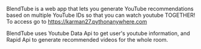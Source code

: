 BlendTube is a web app that lets you generate YouTube recommendations based on multiple YouTube IDs so that you can watch youtube TOGETHER!
To access go to https://karman27.pythonanywhere.com


BlendTube uses Youtube Data Api to get user's youtube information, and Rapid Api to generate recommended videos for the whole room.
